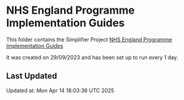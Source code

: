 # NHS England Programme Implementation Guides
This folder contains the Simplifier Project [NHS England Programme Implementation Guides](https://simplifier.net/nhs-england-programme-implementation-guides)

It was created on 29/09/2023 and has been set up to run every 1 day.

## Last Updated

Updated at: Mon Apr 14 18:03:36 UTC 2025
